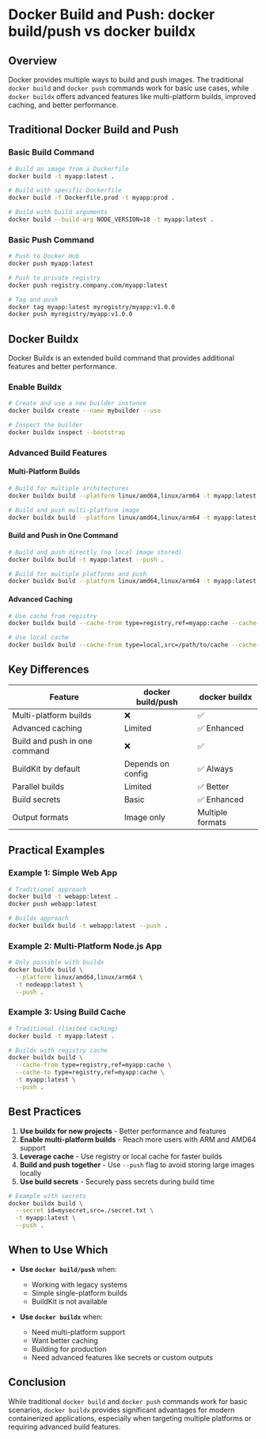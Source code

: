 # Docker Build and Push: docker build/push vs docker buildx

## Overview

Docker provides multiple ways to build and push images. The traditional `docker build` and `docker push` commands work for basic use cases, while `docker buildx` offers advanced features like multi-platform builds, improved caching, and better performance.

## Traditional Docker Build and Push

### Basic Build Command
```bash
# Build an image from a Dockerfile
docker build -t myapp:latest .

# Build with specific Dockerfile
docker build -f Dockerfile.prod -t myapp:prod .

# Build with build arguments
docker build --build-arg NODE_VERSION=18 -t myapp:latest .
```

### Basic Push Command
```bash
# Push to Docker Hub
docker push myapp:latest

# Push to private registry
docker push registry.company.com/myapp:latest

# Tag and push
docker tag myapp:latest myregistry/myapp:v1.0.0
docker push myregistry/myapp:v1.0.0
```

## Docker Buildx

Docker Buildx is an extended build command that provides additional features and better performance.

### Enable Buildx
```bash
# Create and use a new builder instance
docker buildx create --name mybuilder --use

# Inspect the builder
docker buildx inspect --bootstrap
```

### Advanced Build Features

#### Multi-Platform Builds
```bash
# Build for multiple architectures
docker buildx build --platform linux/amd64,linux/arm64 -t myapp:latest .

# Build and push multi-platform image
docker buildx build --platform linux/amd64,linux/arm64 -t myapp:latest --push .
```

#### Build and Push in One Command
```bash
# Build and push directly (no local image stored)
docker buildx build -t myapp:latest --push .

# Build for multiple platforms and push
docker buildx build --platform linux/amd64,linux/arm64 -t myapp:latest --push .
```

#### Advanced Caching
```bash
# Use cache from registry
docker buildx build --cache-from type=registry,ref=myapp:cache --cache-to type=registry,ref=myapp:cache -t myapp:latest .

# Use local cache
docker buildx build --cache-from type=local,src=/path/to/cache --cache-to type=local,dest=/path/to/cache -t myapp:latest .
```

## Key Differences

| Feature | docker build/push | docker buildx |
|---------|------------------|---------------|
| Multi-platform builds | ❌ | ✅ |
| Advanced caching | Limited | ✅ Enhanced |
| Build and push in one command | ❌ | ✅ |
| BuildKit by default | Depends on config | ✅ Always |
| Parallel builds | Limited | ✅ Better |
| Build secrets | Basic | ✅ Enhanced |
| Output formats | Image only | Multiple formats |

## Practical Examples

### Example 1: Simple Web App
```bash
# Traditional approach
docker build -t webapp:latest .
docker push webapp:latest

# Buildx approach
docker buildx build -t webapp:latest --push .
```

### Example 2: Multi-Platform Node.js App
```bash
# Only possible with buildx
docker buildx build \
  --platform linux/amd64,linux/arm64 \
  -t nodeapp:latest \
  --push .
```

### Example 3: Using Build Cache
```bash
# Traditional (limited caching)
docker build -t myapp:latest .

# Buildx with registry cache
docker buildx build \
  --cache-from type=registry,ref=myapp:cache \
  --cache-to type=registry,ref=myapp:cache \
  -t myapp:latest \
  --push .
```

## Best Practices

1. **Use buildx for new projects** - Better performance and features
2. **Enable multi-platform builds** - Reach more users with ARM and AMD64 support
3. **Leverage cache** - Use registry or local cache for faster builds
4. **Build and push together** - Use `--push` flag to avoid storing large images locally
5. **Use build secrets** - Securely pass secrets during build time

```bash
# Example with secrets
docker buildx build \
  --secret id=mysecret,src=./secret.txt \
  -t myapp:latest \
  --push .
```

## When to Use Which

- **Use `docker build/push`** when:
  - Working with legacy systems
  - Simple single-platform builds
  - BuildKit is not available

- **Use `docker buildx`** when:
  - Need multi-platform support
  - Want better caching
  - Building for production
  - Need advanced features like secrets or custom outputs

## Conclusion

While traditional `docker build` and `docker push` commands work for basic scenarios, `docker buildx` provides significant advantages for modern containerized applications, especially when targeting multiple platforms or requiring advanced build features.